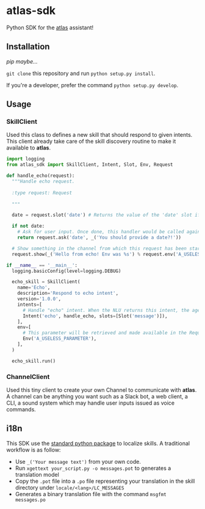 atlas-sdk
===

Python SDK for the [atlas](https://github.com/atlassistant/atlas) assistant!

## Installation

*pip maybe...*

`git clone` this repository and run `python setup.py install`. 

If you're a developer, prefer the command `python setup.py develop`.

## Usage

### SkillClient

Used this class to defines a new skill that should respond to given intents. This client already take care of the skill discovery routine to make it available to **atlas**.

```python
import logging
from atlas_sdk import SkillClient, Intent, Slot, Env, Request

def handle_echo(request):
  """Handle echo request.
  
  :type request: Request
  
  """

  date = request.slot('date') # Returns the value of the 'date' slot if set

  if not date:
    # Ask for user input. Once done, this handler would be called again
    return request.ask('date', _('You should provide a date?!'))

  # Show something in the channel from which this request has been started
  request.show(_('Hello from echo! Env was %s') % request.env('A_USELESS_PARAMETER'), terminate=True)

if __name__ == '__main__':
  logging.basicConfig(level=logging.DEBUG)

  echo_skill = SkillClient(
    name='Echo',
    description='Respond to echo intent',
    version='1.0.0',
    intents=[
      # Handle "echo" intent. When the NLU returns this intent, the agent will call this skill and our handler
      Intent('echo', handle_echo, slots=[Slot('message')]),
    ],
    env=[
      # This parameter will be retrieved and made available in the Request argument in your handlers. This parameter is available on a per user basis so each user can have its own set of parameters
      Env('A_USELESS_PARAMETER'),
    ],
  )

  echo_skill.run()
```

### ChannelClient

Used this tiny client to create your own Channel to communicate with **atlas**. A channel can be anything you want such as a Slack bot, a web client, a CLI, a sound system which may handle user inputs issued as voice commands.

## i18n

This SDK use the [standard python package](https://docs.python.org/3/library/i18n.html) to localize skills. A traditional workflow is as follow:

- Use `_('Your message text')` from your own code.
- Run `xgettext your_script.py -o messages.pot` to generates a translation model
- Copy the `.pot` file into a `.po` file representing your translation in the skill directory under `locale/<lang>/LC_MESSAGES`
- Generates a binary translation file with the command `msgfmt messages.po`
